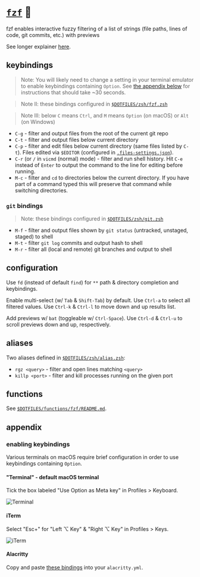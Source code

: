 # [`fzf`](https://github.com/junegunn/fzf) 🌸

fzf enables interactive fuzzy filtering of a list of strings (file paths, lines of code, git commits, etc.) with previews

See longer explainer [here](https://gist.github.com/nathanshelly/4b7020d09d413cab823914b06162145a#-fzf).

## keybindings

> Note: You will likely need to change a setting in your terminal emulator to enable keybindings containing `Option`. See [the appendix below](#enabling-keybindings) for instructions that should take ~30 seconds.

> Note II: these bindings configured in [`$DOTFILES/zsh/fzf.zsh`](#fzf.zsh)

> Note III: below `C` means `Ctrl`, and `M` means `Option` (on macOS) or `Alt` (on Windows)

- `C-g` - filter and output files from the root of the current git repo
- `C-t` - filter and output files below current directory
- `C-p` - filter and edit files below current directory (same files listed by `C-t`). Files edited via `$EDITOR` (configured in [`.files-settings.json`](.files-settings.json)).
- `C-r` (or `/` in `vicmd` (normal) mode) - filter and run shell history. Hit `C-e` instead of `Enter` to output the command to the line for editing before running.
- `M-c` - filter and `cd` to directories below the current directory. If you have part of a command typed this will preserve that command while switching directories.

### `git` bindings

> Note: these bindings configured in [`$DOTFILES/zsh/git.zsh`](./zsh/fzf_git.zsh)

- `M-f` - filter and output files shown by `git status` (untracked, unstaged, staged) to shell
- `M-t` - filter `git log` commits and output hash to shell
- `M-r` - filter all (local and remote) git branches and output to shell

## configuration

Use `fd` (instead of default `find`) for `**` path & directory completion and keybindings.

Enable multi-select (w/ `Tab` & `Shift-Tab`) by default. Use `Ctrl-a` to select all filtered values. Use `Ctrl-k` & `Ctrl-l` to move down and up results list.

Add previews w/ `bat` (toggleable w/ `Ctrl-Space`). Use `Ctrl-d` & `Ctrl-u` to scroll previews down and up, respectively.

## aliases

Two aliases defined in [`$DOTFILES/zsh/alias.zsh`](./zsh/alias.zsh):

- `rgz <query>` - filter and open lines matching `<query>`
- `killp <port>` - filter and kill processes running on the given port

## functions

See [`$DOTFILES/functions/fzf/README.md`](./functions/fzf/README.md).

## appendix

### enabling keybindings

Various terminals on macOS require brief configuration in order to use keybindings containing `Option`.

#### "Terminal" - default macOS terminal

Tick the box labeled "Use Option as Meta key" in Profiles > Keyboard.

![Terminal](https://user-images.githubusercontent.com/9750687/74061402-cb24c100-49a0-11ea-9270-2707170cc592.png 'terminal')

#### iTerm

Select "Esc+" for "Left ⌥ Key" & "Right ⌥ Key" in Profiles > Keys.

![iTerm](https://user-images.githubusercontent.com/9750687/74061408-ceb84800-49a0-11ea-90ec-c7cab978a15c.png 'iTerm')

#### Alacritty

Copy and paste [these bindings](https://github.com/nathanshelly/.files/blob/ba5fc4e/gui/apps/alacritty/alacritty.yml#L632-L705) into your `alacritty.yml`.
